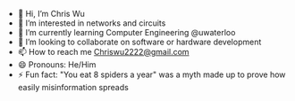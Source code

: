 - 👋 Hi, I’m Chris Wu
- 👀 I’m interested in networks and circuits
- 🌱 I’m currently learning Computer Engineering @uwaterloo
- 💞️ I’m looking to collaborate on software or hardware development
- 📫 How to reach me Chriswu2222@gmail.com
- 😄 Pronouns: He/Him
- ⚡ Fun fact: "You eat 8 spiders a year" was a myth made up to prove how easily misinformation spreads

<!---
ChrisWu0000/ChrisWu0000 is a ✨ special ✨ repository because its `README.md` (this file) appears on your GitHub profile.
You can click the Preview link to take a look at your changes.
--->
